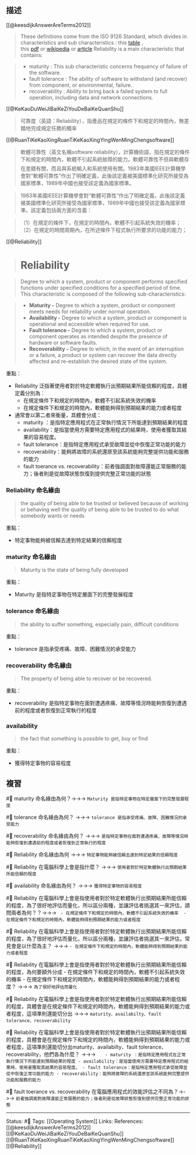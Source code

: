 
## 描述

[[@keesdijkAnswerAreTerms2012]]
> These definitions come from the ISO 9126 Standard, which divides in characteristics and sub characteristics : this [table](http://www.sqa.net/iso9126.html) , this [pdf](http://www.essi.upc.edu/~webgessi/publicacions/SMEF%2704-ISO-QualityModels.pdf) or [wikipedia](http://en.wikipedia.org/wiki/ISO/IEC_9126) or [article](http://mileiko.com/requirements-types/non-functional-requirements/)
> Reliability is a main characteristic that contains:

> -   maturity : This sub characteristic concerns frequency of failure of the software.
> -   fault tolerance : The ability of software to withstand (and recover) from component, or environmental, failure.
> -   recoverability : Ability to bring back a failed system to full operation, including data and network connections.

[[@KeKaoDuWeiJiBaiKeZiYouDeBaiKeQuanShu]]
> 可靠度（英語：Reliability），指產品在規定的條件下和規定的時間內，無差錯地完成規定任務的概率

[[@RuanTiKeKaoXingRuanTiKeKaoXingYingWenMingChengsoftware]]
> 軟體可靠性（英文名稱software reliability），計算機術語，指在規定的條件下和規定的時間內，軟體不引起系統故障的能力。軟體可靠性不但與軟體存在差錯有關，而且與系統輸入和系統使用有關。1983年美國IEEE計算機學會對“軟體可靠性”作出了明確定義，此後該定義被美國標準化研究所接受為國家標準，1989年中國也接受該定義為國家標準。



> 1983年美國IEEE計算機學會對“軟體可靠性”作出了明確定義，此後該定義被美國標準化研究所接受為國家標準，1989年中國也接受該定義為國家標準。該定義包括兩方面的含義：

> （1）在規定的條件下，在規定的時間內，軟體不引起系統失效的機率；
> （2）在規定的時間周期內，在所述條件下程式執行所要求的功能的能力；

[[@Reliability]]
> # Reliability

> Degree to which a system, product or component performs specified functions under specified conditions for a specified period of time. This characteristic is composed of the following sub-characteristics:

> -   **Maturity -** Degree to which a system, product or component meets needs for reliability under normal operation.
>-   **Availability -** Degree to which a system, product or component is operational and accessible when required for use.
>-   **Fault tolerance -** Degree to which a system, product or component operates as intended despite the presence of hardware or software faults.
>-   **Recoverability -** Degree to which, in the event of an interruption or a failure, a product or system can recover the data directly affected and re-establish the desired state of the system.




重點：
- Reliability 泛指著使用者對於特定軟體執行出預期結果所能信賴的程度，具體定義分別為：
	- 在規定條件下和規定的時間內，軟體不引起系統失效的機率 
	- 在規定條件下和規定的時間內，軟體能夠得到預期結果的能力或者程度
- 通常會以第二者來衡量，具體會分成：
	- maturity ：是指特定應用程式在正常執行情況下所能達到預期結果的程度
	- availability：是指當使用方需要特定應用程式的結果時，使用者獲取其結果的容易程度。
	- fault tolerance：是指特定應用程式承受故障並從中恢復正常功能的能力
	- recoverability：能夠將故障的系統還原至該系統能夠完整提供功能和服務的能力
	- fault toerance vs. recoverability：前者強調面對故障還能正常服務的能力；後者則是從故障狀態恢復到提供完整正常功能的狀態
### Reliability 命名緣由

> the quality of being able to be trusted or believed because of working or behaving well 
> the quality of being able to be trusted to do what somebody wants or needs


重點：
- 特定事物能夠被信賴去達到特定結果的信賴程度

### maturity 命名緣由

> Maturity is the state of being fully developed

重點：
- Maturity 是指特定事物在特定層面下的完整發展程度

### tolerance 命名緣由

> the ability to suffer something, especially pain, difficult conditions

重點：
- tolerance 是指承受疼痛、故障、困難情況的承受能力


### recoverability 命名緣由

> The property of being able to recover or be recovered.

重點：
- recoverability 是指特定事物在面對遭遇疼痛、故障等情況時能夠恢復到遭遇前的程度或者恢復到正常執行的程度


### availability

> the fact that something is possible to get, buy or find

重點：
- 獲得特定事物的容易程度

## 複習

#🧠 maturity 命名緣由為何？->->-> `Maturity 是指特定事物在特定層面下的完整發展程度`
<!--SR:!2023-01-29,22,250-->

#🧠 tolerance 命名緣由為何？ ->->-> `tolerance 是指承受疼痛、故障、困難情況的承受能力`
<!--SR:!2023-01-25,18,250-->

#🧠 recoverability 命名緣由為何？ ->->-> `是指特定事物在面對遭遇疼痛、故障等情況時能夠恢復到遭遇前的程度或者恢復到正常執行的程度`
<!--SR:!2023-02-03,26,250-->

#🧠 Reliability 命名緣由為何 ->->-> `特定事物能夠被信賴去達到特定結果的信賴程度`
<!--SR:!2023-01-19,8,230-->

#🧠 Reliability 在電腦科學上會是指什麼？ ->->-> `使用者對於特定軟體執行出預期結果所能信賴的程度`
<!--SR:!2023-02-05,27,250-->

#🧠 availability 命名緣由為何？ ->->-> `獲得特定事物的容易程度`
<!--SR:!2023-01-14,6,230-->


#🧠 Reliability 在電腦科學上會是指使用者對於特定軟體執行出預期結果所能信賴的程度，為了很好地評估而量化，所以區分兩種，並讓評估者挑選其一來評估，請問兩者為何？？->->-> `	- 在規定條件下和規定的時間內，軟體不引起系統失效的機率  - 在規定條件下和規定的時間內，軟體能夠得到預期結果的能力或者程度`
<!--SR:!2023-01-24,11,230-->


#🧠 Reliability 在電腦科學上會是指使用者對於特定軟體執行出預期結果所能信賴的程度，為了很好地評估而量化，所以區分兩種，並讓評估者挑選其一來評估，常見會是以什麼為主？ ->->-> `- 在規定條件下和規定的時間內，軟體能夠得到預期結果的能力或者程度`
<!--SR:!2023-01-30,23,250-->

#🧠 Reliability 在電腦科學上會是指使用者對於特定軟體執行出預期結果所能信賴的程度，為何要額外分成	- 在規定條件下和規定的時間內，軟體不引起系統失效的機率  - 在規定條件下和規定的時間內，軟體能夠得到預期結果的能力或者程度？ ->->-> `為了很好地評估而量化`
<!--SR:!2023-02-06,28,250-->


#🧠 Reliability 在電腦科學上會是指使用者對於特定軟體執行出預期結果所能信賴的程度，具體會是在規定條件下和規定的時間內，軟體能夠得到預期結果的能力或者程度，這項準則還能切分出 ->->-> `maturity、availabilty、fault tolerance、recoverability`
<!--SR:!2023-02-06,28,250-->

#🧠 Reliability 在電腦科學上會是指使用者對於特定軟體執行出預期結果所能信賴的程度，具體會是在規定條件下和規定的時間內，軟體能夠得到預期結果的能力或者程度，這項準則還能切分出maturity、availabilty、fault tolerance、recoverability，他們各為什麼？ ->->-> `	- maturity ：是指特定應用程式在正常執行情況下所能達到預期結果的程度 - availability：是指當使用方需要特定應用程式的結果時，使用者獲取其結果的容易程度。 - fault tolerance：是指特定應用程式承受故障並從中恢復正常功能的能力 - recoverability：能夠將故障的系統還原至該系統能夠完整提供功能和服務的能力`
<!--SR:!2023-01-16,12,230-->

#🧠 fault toerance vs. recoverability 在電腦應用程式的效能評估之不同為？->->-> `前者強調面對故障還能正常服務的能力；後者則是從故障狀態恢復到提供完整正常功能的狀態`
<!--SR:!2023-02-03,26,250-->










---
Status: #🌱 
Tags:
[[Operating System]]
Links:
References:
[[@keesdijkAnswerAreTerms2012]]
[[@KeKaoDuWeiJiBaiKeZiYouDeBaiKeQuanShu]][[@RuanTiKeKaoXingRuanTiKeKaoXingYingWenMingChengsoftware]]
[[@Reliability]]